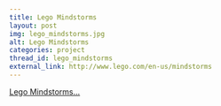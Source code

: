 ```yaml
---
title: Lego Mindstorms
layout: post
img: lego_mindstorms.jpg
alt: Lego Mindstorms
categories: project
thread_id: lego_mindstorms
external_link: http://www.lego.com/en-us/mindstorms
---
```


[lego_mindstorms]: http://www.lego.com/en-us/mindstorms

[Lego Mindstorms...][lego_mindstorms]
